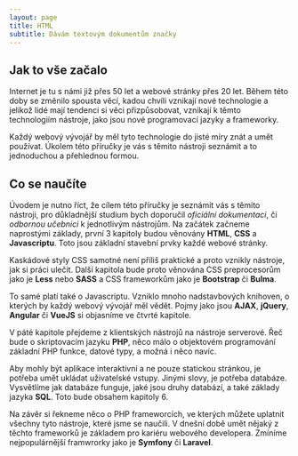 ```yaml
---
layout: page
title: HTML
subtitle: Dávám textovým dokumentům značky
---
```


## Jak to vše začalo

Internet je tu s námi již přes 50 let a webové stránky přes 20 let. Během této doby se změnilo spousta věcí, kadou chvíli vznikají nové technologie a jelikož lidé mají tendenci si věci přizpůsobovat, 
vznikají k těmto technologiím nástroje, jako jsou nové programovací jazyky a frameworky.

Každý webový vývojář by měl tyto technologie do jisté míry znát a umět používat. Úkolem této příručky je vás s těmito nástroji seznámit a to jednoduchou a přehlednou formou. 

## Co se naučíte

Úvodem je nutno říct, že cílem této příručky je seznámit vás s těmito nástroji, pro důkladnější studium bych doporučil _oficiální dokumentaci_, či _odbornou učebnici_ k jednotlivým nástrojům.
Na začátek začneme naprostými základy, první 3 kapitoly budou věnovány **HTML**, **CSS** a **Javascriptu**. Toto jsou základní stavební prvky každé webové stránky. 

Kaskádové styly CSS samotné není příliš praktické a proto vznikly nástroje, jak si práci ulečit.
Další kapitola bude proto věnována CSS preprocesorům jako je **Less** nebo **SASS** a CSS frameworkům jako je **Bootstrap** či **Bulma**.

To samé platí také o Javascriptu. Vzniklo mnoho nadstavbových knihoven, o kterých by každý webový vývojář měl vědět.
Pojmy jako jsou **AJAX**, **jQuery**, **Angular** či **VueJS** si objasníme ve čtvrté kapitole.

V páté kapitole přejdeme z klientských nástrojů na nástroje serverové. Řeč bude o skriptovacím jazyku **PHP**, něco málo o objektovém programování
základní PHP funkce, datové typy, a možná i něco navíc.

Aby mohly být aplikace interaktivní a ne pouze statickou stránkou, je potřeba umět ukládat uživatelské vstupy. Jinými slovy, je potřeba databáze.
Vysvětlíme jak databáze funguje, jaké jsou druhy databází, a také základy jazyka **SQL**. Toto bude obsahem kapitoly 6.

Na závěr si řekneme něco o PHP frameworcích, ve kterých můžete uplatnit všechny tyto nástroje, které jsme se naučili. V dnešní době umět nějaký z těchto frameworků je základem
pro kariéru webového developera. Zmíníme nejpopulárnější framwrorky jako je **Symfony** či **Laravel**.